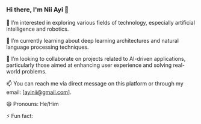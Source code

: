 ### Hi there, I'm Nii Ayi 👋

👀 I’m interested in exploring various fields of technology, especially artificial intelligence and robotics.

🌱 I’m currently learning about deep learning architectures and natural language processing techniques.

💞️ I’m looking to collaborate on projects related to AI-driven applications, particularly those aimed at enhancing user experience and solving real-world problems.

📫 You can reach me via direct message on this platform or through my email: [ayinii@gmail.com].

😄 Pronouns: He/Him

⚡ Fun fact:


<!---
niiayi1/niiayi1 is a ✨ special ✨ repository because its `README.md` (this file) appears on your GitHub profile.
You can click the Preview link to take a look at your changes.
--->
